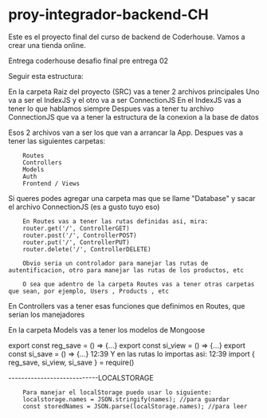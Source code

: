 # proy-integrador-backend-CH

Este es el proyecto final del curso de backend de Coderhouse. Vamos a crear una tienda online.

Entrega coderhouse desafio final pre entrega 02

Seguir esta estructura:

En la carpeta Raiz del proyecto (SRC) vas a tener 2 archivos principales Uno va a ser el IndexJS y el otro va a ser ConnectionJS En el IndexJS vas a tener lo que hablamos siempre Despues vas a tener
tu archivo ConnectionJS que va a tener la estructura de la conexion a la base de datos

Esos 2 archivos van a ser los que van a arrancar la App. Despues vas a tener las siguientes carpetas:

        Routes
        Controllers
        Models
        Auth
        Frontend / Views

Si queres podes agregar una carpeta mas que se llame "Database" y sacar el archivo ConnectionJS (es a gusto tuyo eso)

        En Routes vas a tener las rutas definidas asi, mira:
        router.get('/', ControllerGET)
        router.post('/', ControllerPOST)
        router.put('/', ControllerPUT)
        router.delete('/', ControllerDELETE)

        Obvio seria un controlador para manejar las rutas de autentificacion, otro para manejar las rutas de los productos, etc

        O sea que adentro de la carpeta Routes vas a tener otras carpetas que sean, por ejemplo, Users , Products , etc

En Controllers vas a tener esas funciones que definimos en Routes, que serian los manejadores

En la carpeta Models vas a tener los modelos de Mongoose

export const reg_save = () => {...} export const si_view = () => {...} export const si_save = () => {...} 12:39 Y en las rutas lo importas asi: 12:39 import { reg_save, si_view, si_save } = require()

----------------------------LOCALSTORAGE

        Para manejar el localStorage puedo usar lo siguiente:
        localstorage.names = JSON.stringify(names); //para guardar
        const storedNames = JSON.parse(localStorage.names); //para leer
